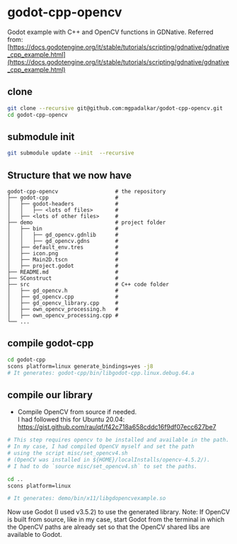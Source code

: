 # godot-cpp-opencv
Godot example with C++ and OpenCV functions in GDNative.
Referred from: [https://docs.godotengine.org/it/stable/tutorials/scripting/gdnative/gdnative_cpp_example.html](https://docs.godotengine.org/it/stable/tutorials/scripting/gdnative/gdnative_cpp_example.html)


## clone
```bash
git clone --recursive git@github.com:mgpadalkar/godot-cpp-opencv.git
cd godot-cpp-opencv
```

## submodule init
```bash
git submodule update --init  --recursive
```

## Structure that we now have

    godot-cpp-opencv                  # the repository
    ├── godot-cpp                     #
    │   ├── godot-headers             #
    │   │   ├── <lots of files>       #
    │   ├── <lots of other files>     #
    ├── demo                          # project folder
    │   ├── bin                       #
    │   │   ├── gd_opencv.gdnlib      #
    │   │   ├── gd_opencv.gdns        #
    │   ├── default_env.tres          #
    │   ├── icon.png                  #
    │   ├── Main2D.tscn               #
    │   ├── project.godot             #
    ├── README.md                     #
    ├── SConstruct                    #
    ├── src                           # C++ code folder
    │   ├── gd_opencv.h               #
    │   ├── gd_opencv.cpp             #
    │   ├── gd_opencv_library.cpp     #
    │   ├── own_opencv_processing.h   #
    │   ├── own_opencv_processing.cpp #
    └── ...


##  compile godot-cpp
```bash
cd godot-cpp
scons platform=linux generate_bindings=yes -j8 
# It generates: godot-cpp/bin/libgodot-cpp.linux.debug.64.a
```

## compile our library
 - Compile OpenCV from source if needed.   
   I had followed this for Ubuntu 20.04: https://gist.github.com/raulqf/f42c718a658cddc16f9df07ecc627be7

```bash
# This step requires opencv to be installed and available in the path.
# In my case, I had compiled OpenCV myself and set the path
# using the script misc/set_opencv4.sh
# (OpenCV was installed in ${HOME}/localInstalls/opencv-4.5.2/).
# I had to do `source misc/set_opencv4.sh` to set the paths. 

cd ..
scons platform=linux

# It generates: demo/bin/x11/libgdopencvexample.so
```

Now use Godot (I used v3.5.2) to use the generated library.
Note: If OpenCV is built from source, like in my case,
start Godot from the terminal in which the OpenCV paths are
already set so that the OpenCV shared libs are available to
Godot.
